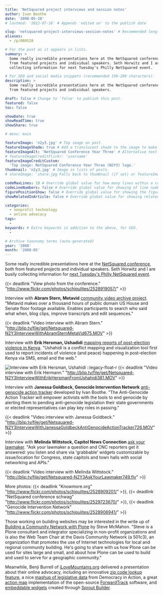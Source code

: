 ```yaml
---
title: 'NetSquared project interviews and session notes'
author: Ivan Boothe
date: '2008-05-28'
# lastmod: '2022-07-16' # Appends 'edited on' to the publish date

slug: 'netsquared-project-interviews-session-notes' # Recommended length is 3 to 5 words.
aliases:
  - /p/080528

# For the post as it appears in lists.
summary: >
  Some really incredible presentations here at the NetSquared conference, both
  from featured projects and individual speakers. Seth Horwitz and I are busily
  collecting information for next Tuesday's Philly NetSquared event.

# For SEO and social media snippets (recommended 150-200 characters).
description: >
  Some really incredible presentations here at the NetSquared conference, both
  from featured projects and individual speakers.

draft: false # Change to 'false' to publish this post.
featured: false
toc: false

showDate: true
showReadTime: true
showShare: true

# menu: main

featureImage: 'n2y3.jpg' # Top image on post.
featureImageShade: true # Add a translucent shade to the image to make overlaid text easier to read.
featureImageAlt: 'NetSquared Conference Year Three' # Alternative text for featured image.
# featureImageCreditFlickr: 'username'
featureImageCreditCustom:
  'Top image: NetSquared Conference Year Three (N2Y3) logo.'
thumbnail: 'n2y3.jpg' # Image in lists of posts.
# shareImage: 'share.jpg Falls back to thumbnail (if set) or featureImage.

codeMaxLines: 10 # Override global value for how many lines within a code block before auto-collapsing.
codeLineNumbers: false # Override global value for showing of line numbers within code block.
figurePositionShow: false # Override global value for showing the figure label.
showRelatedInArticle: false # Override global value for showing related posts in this series at the end of the content.

categories:
  - nonprofit technology
  - online advocacy
tags:
  -
keywords: # Extra keywords in addition to the above, for SEO.
  -

# Archive taxonomy terms (auto-generated)
year: '2008'
month: '2008-05'
---
```


Some really incredible presentations here at the
[NetSquared conference](https://web.archive.org/web/20080710111814/http://www.netsquared.org/conference),
both from featured projects and individual speakers. Seth Horwitz and I are
busily collecting information for
[next Tuesday's Philly NetSquared event](https://web.archive.org/web/20160709185617/http://netsquared.meetup.com/16/calendar/7890323/).

{{< deadlink "View photo from the conference." "http://www.flickr.com/photos/schipulites/2528919057/" >}}

Interview with **Abram Stern, Metavid**
[community video archive project](https://web.archive.org/web/20080705023937/http://netsquared.org/2008/conference/projects/metavid-community-video-archive-project).
"Metavid makes over a thousand hours of public domain US House and Senate floor
footage available. Enables participants to search who said what when, blog
clips, improve transcripts and edit sequences."

{{< deadlink "Video interview with Abram Stern." "http://blip.tv/file/get/Netsquared-N2Y3InterviewWithAbramSternMetaVid675.MOV" >}}

Interview with **Erik Hersman, Ushadidi**
[mapping reports of post-election violence in Kenya](https://web.archive.org/web/20080706203924/http://netsquared.org/2008/conference/projects/ushahidi).
"Ushahidi is a conflict mapping and visualization tool first used to report
incidents of violence (and peace) happening in post-election Kenya via SMS,
email and the web."

![Interview with Erik Hersman, Ushahidi ::legacy-float-r](https://web.archive.org/web/20160709185617im_/http://blip.tv/file/get/Netsquared-N2Y3InterviewWithErikHersmanFromUshahidi381.MOV.jpg)
{{< deadlink "Video interview with Erik Hermann." "http://blip.tv/file/get/Netsquared-N2Y3InterviewWithErikHersmanFromUshahidi381.MOV" >}}

Interview with **Janessa Goldbeck, Genocide Intervention Network**
[anti-genocide action tracker](https://web.archive.org/web/20080709185617/http://netsquared.org/2008/conference/projects/anti-genocide-action-tracker-genocide-scores-every-politician-state-and-university)
developed by Ivan Boothe. "The Anti-Genocide Action Tracker will empower
activists with the tools to end genocide by alerting them to pending
anti-genocide legislation their state governments or elected representatives can
play key roles in passing."

{{< deadlink "Video interview with Janessa Goldbeck." "http://blip.tv/file/get/Netsquared-N2Y3InterviewWithJanessaGoldbeckAntiGenocideActionTracker726.MOV" >}}

Interview with **Melinda Wittstock, Capitol News Connection**
[ask your lawmaker](https://web.archive.org/web/20080709185617/http://netsquared.org/2008/conference/projects/ask-your-lawmaker-national-local).
"Ask your lawmaker a question and CNC reporters get it answered: you listen and
share via 'grabbable' widgets customizable by issue/location for Congress, state
capitols and town halls with social networking and APIs."

{{< deadlink "Video interview with Melinda Wittstock." "http://blip.tv/file/get/Netsquared-N2Y3AskYourLawmaker749.flv" >}}

More photos:
{{< deadlink "Knowmore.org" "http://www.flickr.com/photos/schipulites/2528909201/" >}},
{{< deadlink "NetSquared conference schwag" "http://www.flickr.com/photos/schipulites/2529723670/" >}},
{{< deadlink "Genocide Intervention Network" "http://www.flickr.com/photos/schipulites/2528906941/" >}}

Those working on building websites may be interested in the write up of
[Building a Community Network with Plone](https://web.archive.org/web/20080531154255/http://www.netsquared.org/blog/laurawhitehead/n2y3con-building-community-network-plone)
by Steve McMahon. "Steve is a Plone consultant and integrator specializing in
non-profit organizations and is also the Web Team Chair at the Davis Community
Network (a 501c3), an organization that promotes the use of Internet
technologies for local and regional community building. He's going to share with
us how Plone can be used for sites large and small, and about how Plone can be
used to build and used to serve for a geographic community."

Meanwhile, Benji Burrell of [iLoveMountains.org](https://ilovemountains.org/)
delivered a presentation about their online advocacy, including an innovative
[zip code lookup feature](https://ilovemountains.org/my-connection), a nice
[mashup of legislative data](https://web.archive.org/web/20081202045035/http://www.ilovemountains.org/action/write_your_rep/)
from Democracy in Action, a great
[action map](https://web.archive.org/web/20080708031046/http://www.ilovemountains.org/take_action/)
implementation of the open-source
[ForwardTrack](https://web.archive.org/web/20080709221135/http://forwardtrack.eyebeamresearch.org/)
software, and
[embeddable widgets](https://ilovemountains.org/bloggers-challenge/#sandbox)
created through
[Sprout Builder](https://web.archive.org/web/20080713123256/http://sproutbuilder.com/).
